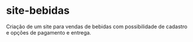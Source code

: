 # site-bebidas
Criação de um site para vendas de bebidas com possibilidade de cadastro e opções de pagamento e entrega.
